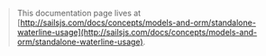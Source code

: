> This documentation page lives at [http://sailsjs.com/docs/concepts/models-and-orm/standalone-waterline-usage](http://sailsjs.com/docs/concepts/models-and-orm/standalone-waterline-usage).